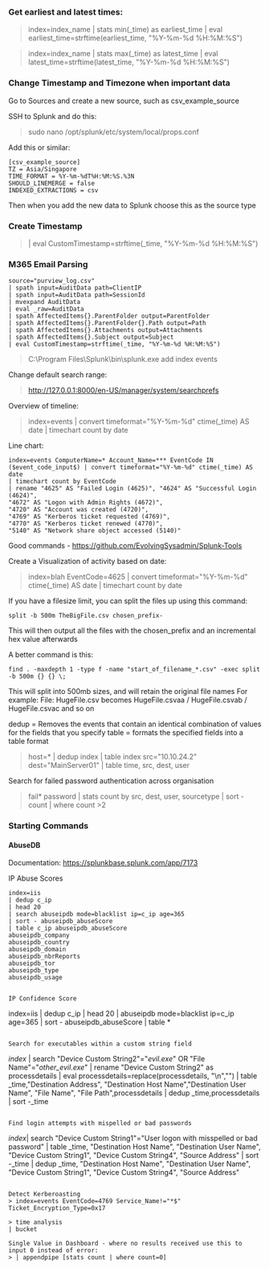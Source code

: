 ### Get earliest and latest times:

> index=index_name | stats min(_time) as earliest_time | eval earliest_time=strftime(earliest_time, "%Y-%m-%d %H:%M:%S")

> index=index_name | stats max(_time) as latest_time | eval latest_time=strftime(latest_time, "%Y-%m-%d %H:%M:%S")

### Change Timestamp and Timezone when important data 

Go to Sources and create a new source, such as csv_example_source

SSH to Splunk and do this:

> sudo nano /opt/splunk/etc/system/local/props.conf

Add this or similar:

```
[csv_example_source]
TZ = Asia/Singapore
TIME_FORMAT = %Y-%m-%dT%H:%M:%S.%3N
SHOULD_LINEMERGE = false
INDEXED_EXTRACTIONS = csv
```

Then when you add the new data to Splunk choose this as the source type 

### Create Timestamp

> | eval CustomTimestamp=strftime(_time, "%Y-%m-%d %H:%M:%S")

### M365 Email Parsing

```
source="purview_log.csv" 
| spath input=AuditData path=ClientIP 
| spath input=AuditData path=SessionId
| mvexpand AuditData
| eval _raw=AuditData
| spath AffectedItems{}.ParentFolder output=ParentFolder
| spath AffectedItems{}.ParentFolder{}.Path output=Path
| spath AffectedItems{}.Attachments output=Attachments
| spath AffectedItems{}.Subject output=Subject
| eval CustomTimestamp=strftime(_time, "%Y-%m-%d %H:%M:%S")
```

> C:\Program Files\Splunk\bin\splunk.exe add index events

Change default search range:

> http://127.0.0.1:8000/en-US/manager/system/searchprefs

Overview of timeline:

> index=events | convert timeformat="%Y-%m-%d" ctime(_time) AS date | timechart count by date

Line chart:

```
index=events ComputerName=* Account_Name=*** EventCode IN ($event_code_input$) | convert timeformat="%Y-%m-%d" ctime(_time) AS date 
| timechart count by EventCode
| rename "4625" AS "Failed Login (4625)", "4624" AS "Successful Login (4624)", 
"4672" AS "Logon with Admin Rights (4672)",
"4720" AS "Account was created (4720)",
"4769" AS "Kerberos ticket requested (4769)",
"4770" AS "Kerberos ticket renewed (4770)",
"5140" AS "Network share object accessed (5140)"
```

Good commands - https://github.com/EvolvingSysadmin/Splunk-Tools

Create a Visualization of activity based on date:

> index=blah EventCode=4625 | convert timeformat="%Y-%m-%d" ctime(_time) AS date | timechart count by date

If you have a filesize limit, you can split the files up using this command:
```
split -b 500m TheBigFile.csv chosen_prefix-
```
This will then output all the files with the chosen_prefix and an incremental hex value afterwards

A better command is this:
```spl
find . -maxdepth 1 -type f -name "start_of_filename_*.csv" -exec split -b 500m {} {} \;
```
This will split into 500mb sizes, and will retain the original file names
For example:
File: HugeFile.csv becomes HugeFile.csvaa / HugeFile.csvab / HugeFile.csvac and so on



dedup = Removes the events that contain an identical combination of values for the fields that you specify
table = formats the specified fields into a table format

> host=* | dedup index | table index
> src="10.10.24.2" dest="MainServer01" | table time, src, dest, user

Search for failed password authentication across organisation
> fail* password | stats count by src, dest, user, sourcetype | sort - count | where count >2 

### Starting Commands

#### AbuseDB
Documentation: https://splunkbase.splunk.com/app/7173

IP Abuse Scores 
```
index=iis 
| dedup c_ip
| head 20
| search abuseipdb mode=blacklist ip=c_ip age=365
| sort - abuseipdb_abuseScore
| table c_ip abuseipdb_abuseScore
abuseipdb_company
abuseipdb_country
abuseipdb_domain
abuseipdb_nbrReports
abuseipdb_tor
abuseipdb_type
abuseipdb_usage


IP Confidence Score
```
index=iis 
| dedup c_ip
| head 20
| abuseipdb mode=blacklist ip=c_ip age=365
| sort - abuseipdb_abuseScore
| table *
```

Search for executables within a custom string field
```
$index$ | search  "Device Custom String2"="*evil.exe*" OR "File Name"="*other_evil.exe*"
| rename "Device Custom String2" as processdetails
| eval processdetails=replace(processdetails, "\n","")
| table  _time,"Destination Address", "Destination Host Name","Destination User Name", "File Name", "File Path",processdetails
| dedup  _time,processdetails | sort -_time
```

Find login attempts with mispelled or bad passwords
```
$index$| search "Device Custom String1"="User logon with misspelled or bad password"
| table _time, "Destination Host Name", "Destination User Name", "Device Custom String1", "Device Custom String4", "Source Address"
| sort -_time
| dedup _time, "Destination Host Name", "Destination User Name", "Device Custom String1", "Device Custom String4", "Source Address"
```

Detect Kerberoasting
> index=events EventCode=4769 Service_Name!="*$" Ticket_Encryption_Type=0x17

> time analysis 
| bucket

Single Value in Dashboard - where no results received use this to input 0 instead of error:
> | appendpipe [stats count | where count=0]
